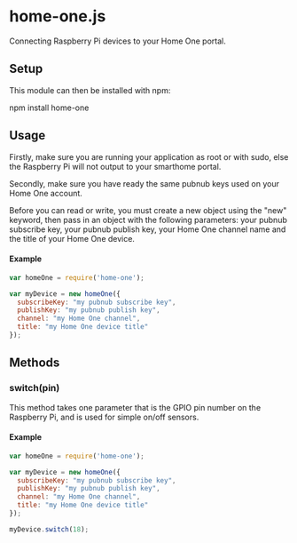 home-one.js
==========

Connecting Raspberry Pi devices to your Home One portal.

## Setup
This module can then be installed with npm:

npm install home-one

## Usage
Firstly, make sure you are running your application as root or with sudo, else the Raspberry Pi will not output to your smarthome portal.

Secondly, make sure you have ready the same pubnub keys used on your Home One account.

Before you can read or write, you must create a new object using the "new" keyword, then pass in an object with the following parameters: your pubnub subscribe key, your pubnub publish key, your Home One channel name and the title of your Home One device.

#### Example
```js
var homeOne = require('home-one');

var myDevice = new homeOne({
  subscribeKey: "my pubnub subscribe key",
  publishKey: "my pubnub publish key",
  channel: "my Home One channel",
  title: "my Home One device title"
});
```

## Methods

### switch(pin)
This method takes one parameter that is the GPIO pin number on the Raspberry Pi, and is used for simple on/off sensors.

#### Example
```js
var homeOne = require('home-one');

var myDevice = new homeOne({
  subscribeKey: "my pubnub subscribe key",
  publishKey: "my pubnub publish key",
  channel: "my Home One channel",
  title: "my Home One device title"
});

myDevice.switch(18);
```
